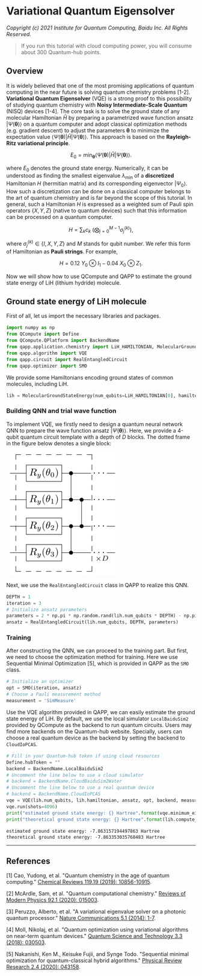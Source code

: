 # Variational Quantum Eigensolver

<em> Copyright (c) 2021 Institute for Quantum Computing, Baidu Inc. All Rights Reserved. </em>

> If you run this tutorial with cloud computing power, you will consume about 300 Quantum-hub points.

## Overview

It is widely believed that one of the most promising applications of quantum computing in the near future is solving quantum chemistry problems [1-2]. **Variational Quantum Eigensolver** (VQE) is a strong proof to this possibility of studying quantum chemistry with **Noisy Intermediate-Scale Quantum** (NISQ) devices [1-4]. The core task is to solve the ground state of any molecular Hamiltonian $\hat{H}$ by preparing a parametrized wave function ansatz $|\Psi(\boldsymbol\theta)\rangle$ on a quantum computer and adopt classical optimization methods (e.g. gradient descent) to adjust the parameters $\boldsymbol\theta$ to minimize the expectation value $\langle \Psi(\boldsymbol\theta)|\hat{H}|\Psi(\boldsymbol\theta)\rangle$. This approach is based on the **Rayleigh-Ritz variational principle**. 

$$
E_0 = \min_{\boldsymbol\theta} \langle \Psi(\boldsymbol\theta)|\hat{H}|\Psi(\boldsymbol\theta)\rangle.
\tag{1}
$$

where $E_0$ denotes the ground state energy. Numerically, it can be understood as finding the smallest eigenvalue $\lambda_{\min}$ of a **discretized** Hamiltonian $H$ (hermitian matrix) and its corresponding eigenvector $|\Psi_0\rangle$. How such a discretization can be done on a classical computer belongs to the art of quantum chemistry and is far beyond the scope of this tutorial. In general, such a Hamiltonian $H$ is expressed as a weighted sum of Pauli spin operators $\{X,Y,Z\}$ (native to quantum devices) such that this information can be processed on a quantum computer.

$$
H = \sum_k c_k ~ \bigg( \bigotimes_{j=0}^{M-1} \sigma_j^{(k)} \bigg),
\tag{2}
$$

where $\sigma_j^{(k)} \in \{I,X,Y,Z\}$ and $M$ stands for qubit number. We refer this form of Hamiltonian as **Pauli strings**. For example, 

$$
H= 0.12~Y_0 \otimes I_1-0.04~X_0\otimes Z_1.
\tag{3}
$$

Now we will show how to use QCompute and QAPP to estimate the ground state energy of LiH (lithium hydride) molecule.

## Ground state energy of LiH molecule

First of all, let us import the necessary libraries and packages.

```python
import numpy as np
from QCompute import Define
from QCompute.QPlatform import BackendName
from qapp.application.chemistry import LiH_HAMILTONIAN, MolecularGroundStateEnergy
from qapp.algorithm import VQE
from qapp.circuit import RealEntangledCircuit
from qapp.optimizer import SMO
```

We provide some Hamiltonians encoding ground states of common molecules, including LiH.

```python
lih = MolecularGroundStateEnergy(num_qubits=LiH_HAMILTONIAN[0], hamiltonian=LiH_HAMILTONIAN[1])
```

### Building QNN and trial wave function

To implement VQE, we firstly need to design a quantum neural network QNN to prepare the wave function ansatz $|\Psi(\boldsymbol\theta)\rangle$. Here, we provide a 4-qubit quantum circuit template with a depth of $D$ blocks. The dotted frame in the figure below denotes a single block:

![ansatz](./figures/vqe-fig-ansatz.png)

Next, we use the `RealEntangledCircuit` class in QAPP to realize this QNN.

```python
DEPTH = 1
iteration = 3
# Initialize ansatz parameters
parameters = 2 * np.pi * np.random.rand(lih.num_qubits * DEPTH) - np.pi
ansatz = RealEntangledCircuit(lih.num_qubits, DEPTH, parameters)
```

### Training

After constructing the QNN, we can proceed to the training part. But first, we need to choose the optimization method for training. Here we use Sequential Minimal Optimization [5], which is provided in QAPP as the `SMO` class.

```python
# Initialize an optimizer
opt = SMO(iteration, ansatz)
# Choose a Pauli measurement method
measurement = 'SimMeasure'
```

Use the VQE algorithm provided in QAPP, we can easily estimate the ground state energy of LiH. By default, we use the local simulator `LocalBaiduSim2` provided by QCompute as the backend to run quantum circuits. Users may find more backends on the Quantum-hub website. Specially, users can choose a real quantum device as the backend by setting the backend to `CloudIoPCAS`.

```python
# Fill in your Quantum-hub token if using cloud resources
Define.hubToken = ""
backend = BackendName.LocalBaiduSim2
# Uncomment the line below to use a cloud simulator
# backend = BackendName.CloudBaiduSim2Water
# Uncomment the line below to use a real quantum device
# backend = BackendName.CloudIoPCAS
vqe = VQE(lih.num_qubits, lih.hamiltonian, ansatz, opt, backend, measurement=measurement)
vqe.run(shots=4096)
print("estimated ground state energy: {} Hartree".format(vqe.minimum_eigenvalue))
print("theoretical ground state energy: {} Hartree".format(lih.compute_ground_state_energy()))
```
```
estimated ground state energy: -7.863157194497863 Hartree
theoretical ground state energy: -7.863353035768483 Hartree
```

_______

## References

[1] Cao, Yudong, et al. "Quantum chemistry in the age of quantum computing." [Chemical Reviews 119.19 (2019): 10856-10915](https://pubs.acs.org/doi/10.1021/acs.chemrev.8b00803).

[2] McArdle, Sam, et al. "Quantum computational chemistry." [Reviews of Modern Physics 92.1 (2020): 015003](https://journals.aps.org/rmp/abstract/10.1103/RevModPhys.92.015003).

[3] Peruzzo, Alberto, et al. "A variational eigenvalue solver on a photonic quantum processor." [Nature Communications 5.1 (2014): 1-7](https://www.nature.com/articles/ncomms5213).

[4] Moll, Nikolaj, et al. "Quantum optimization using variational algorithms on near-term quantum devices." [Quantum Science and Technology 3.3 (2018): 030503](https://iopscience.iop.org/article/10.1088/2058-9565/aab822).

[5] Nakanishi, Ken M., Keisuke Fujii, and Synge Todo. "Sequential minimal optimization for quantum-classical hybrid algorithms." [Physical Review Research 2.4 (2020): 043158](https://journals.aps.org/prresearch/abstract/10.1103/PhysRevResearch.2.043158).
